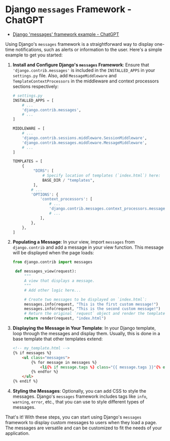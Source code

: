 # Django `messages` Framework - ChatGPT

- [Django 'messages' framework example - ChatGPT](https://chat.openai.com/share/7def9dcf-a41c-46b6-a020-d8cebd1c1724)

Using Django's `messages` framework is a straightforward way to display one-time notifications, such as alerts or information to the user. Here's a simple example to get you started:

1. **Install and Configure Django's `messages` Framework**:
   Ensure that `'django.contrib.messages'` is included in the `INSTALLED_APPS` in your `settings.py` file. Also, add `MessageMiddleware` and `TemplateContextProcessors` in the middleware and context processors sections respectively:

   ```python
   # settings.py
   INSTALLED_APPS = [
       # ...
       'django.contrib.messages',
       # ...
   ]

   MIDDLEWARE = [
       # ...
       'django.contrib.sessions.middleware.SessionMiddleware',
       'django.contrib.messages.middleware.MessageMiddleware',
       # ...
   ]

   TEMPLATES = [
       {
            "DIRS": [
                # Specify location of templates (`index.html`) here:
                BASE_DIR / "templates",
            ],
           # ...
           'OPTIONS': {
               'context_processors': [
                   # ...
                   'django.contrib.messages.context_processors.messages',
                   # ...
               ],
           },
       },
   ]
   ```

2. **Populating a Message**:
   In your view, import `messages` from `django.contrib` and add a message in your view function. This message will be displayed when the page loads:

   ```python
   from django.contrib import messages

    def messages_view(request):
        """
        A view that displays a message.
        """
        # Add other logic here...

        # Create two messages to be displayed on `index.html`:
        messages.info(request, "This is the first custom message!")
        messages.info(request, "This is the second custom message!")
        # Return the original `request` object and render the template `index.html`:
        return render(request, "index.html")
   ```

3. **Displaying the Message in Your Template**:
   In your Django template, loop through the messages and display them. Usually, this is done in a base template that other templates extend:

   ```html
   <!-- my_template.html -->
   {% if messages %}
       <ul class="messages">
           {% for message in messages %}
               <li{% if message.tags %} class="{{ message.tags }}"{% endif %}>{{ message }}</li>
           {% endfor %}
       </ul>
   {% endif %}
   ```

4. **Styling the Messages**:
   Optionally, you can add CSS to style the messages. Django's `messages` framework includes tags like `info`, `warning`, `error`, etc., that you can use to style different types of messages.

That's it! With these steps, you can start using Django's `messages` framework to display custom messages to users when they load a page. The messages are versatile and can be customized to fit the needs of your application.
